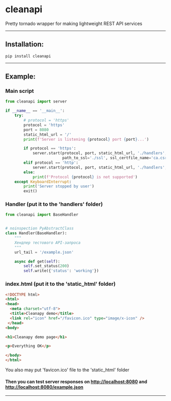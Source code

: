 # cleanapi
Pretty tornado wrapper for making lightweight REST API services

____
## Installation:
```
pip install cleanapi
```
____
## Example:

### Main script
```python
from cleanapi import server

if __name__ == '__main__':
    try:
        # protocol = 'https'
        protocol = 'https'
        port = 8080
        static_html_url = '/'
        print(f'Server is listening {protocol} port {port}...')

        if protocol == 'https':
            server.start(protocol, port, static_html_url, './handlers', './static_html',
                         path_to_ssl='./ssl', ssl_certfile_name='ca.csr', ssl_keyfile_name='ca.key')
        elif protocol == 'http':
            server.start(protocol, port, static_html_url, './handlers', './static_html')
        else:
            print(f'Protocol {protocol} is not supported')
    except KeyboardInterrupt:
        print('Server stopped by user')
        exit()
```

### Handler (put it to the 'handlers' folder)
```python
from cleanapi import BaseHandler


# noinspection PyAbstractClass
class Handler(BaseHandler):
    """
    Хендлер тестового API-запроса
    """
    url_tail = '/example.json'

    async def get(self):
        self.set_status(200)
        self.write({'status': 'working'})
```

### index.html (put it to the 'static_html' folder)
```html
<!DOCTYPE html>
<html>
<head>
  <meta charset="utf-8">
  <title>Cleanapy demo</title>
  <link rel="icon" href="/favicon.ico" type="image/x-icon" />
 </head>
<body>

<h1>Cleanapy demo page</h1>

<p>Everything OK</p>

</body>
</html>
```
You also may put 'favicon.ico' file to the 'static_html' folder

#### Then you can test server responses on [http://localhost:8080](http://localhost:8080) and [http://localhost:8080/example.json](http://localhost:8080/example.json)
____
